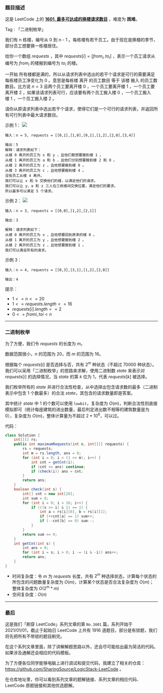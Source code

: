 ### 题目描述

这是 LeetCode 上的 **[1601. 最多可达成的换楼请求数目](https://leetcode-cn.com/problems/maximum-number-of-achievable-transfer-requests/solution/gong-shui-san-xie-er-jin-zhi-mei-ju-by-a-enef/)** ，难度为 **困难**。

Tag : 「二进制枚举」



我们有 n 栋楼，编号从 0 到 n - 1 。每栋楼有若干员工。由于现在是换楼的季节，部分员工想要换一栋楼居住。

给你一个数组 $requests$ ，其中 $requests[i] = [from_i, to_i]$ ，表示一个员工请求从编号为 $from_i$ 的楼搬到编号为 $to_i$ 的楼。

一开始 所有楼都是满的，所以从请求列表中选出的若干个请求是可行的需要满足 每栋楼员工净变化为 $0$ 。意思是每栋楼 离开 的员工数目 等于 该楼 搬入 的员工数数目。比方说 $n = 3$ 且两个员工要离开楼 $0$ ，一个员工要离开楼 $1$ ，一个员工要离开楼 $2$ ，如果该请求列表可行，应该要有两个员工搬入楼 $0$ ，一个员工搬入楼 $1$ ，一个员工搬入楼 $2$ 。

请你从原请求列表中选出若干个请求，使得它们是一个可行的请求列表，并返回所有可行列表中最大请求数目。

示例 1：
![](https://assets.leetcode-cn.com/aliyun-lc-upload/uploads/2020/09/26/move1.jpg)
```
输入：n = 5, requests = [[0,1],[1,0],[0,1],[1,2],[2,0],[3,4]]

输出：5
解释：请求列表如下：
从楼 0 离开的员工为 x 和 y ，且他们都想要搬到楼 1 。
从楼 1 离开的员工为 a 和 b ，且他们分别想要搬到楼 2 和 0 。
从楼 2 离开的员工为 z ，且他想要搬到楼 0 。
从楼 3 离开的员工为 c ，且他想要搬到楼 4 。
没有员工从楼 4 离开。
我们可以让 x 和 b 交换他们的楼，以满足他们的请求。
我们可以让 y，a 和 z 三人在三栋楼间交换位置，满足他们的要求。
所以最多可以满足 5 个请求。
```
示例 2：
![](https://assets.leetcode-cn.com/aliyun-lc-upload/uploads/2020/09/26/move2.jpg)
```
输入：n = 3, requests = [[0,0],[1,2],[2,1]]

输出：3

解释：请求列表如下：
从楼 0 离开的员工为 x ，且他想要回到原来的楼 0 。
从楼 1 离开的员工为 y ，且他想要搬到楼 2 。
从楼 2 离开的员工为 z ，且他想要搬到楼 1 。
我们可以满足所有的请求。
```
示例 3：
```
输入：n = 4, requests = [[0,3],[3,1],[1,2],[2,0]]

输出：4
```

提示：
* $1 <= n <= 20$
* $1 <= requests.length <= 16$
* $requests[i].length == 2$
* $0 <= fromi, toi < n$

---

### 二进制枚举

为了方便，我们令 $requests$ 的长度为 $m$。

数据范围很小，$n$ 的范围为 $20$，而 $m$ 的范围为 $16$。

根据每个 $requests[i]$ 是否选择与否，共有 $2^m$ 种状态（不超过 $70000$ 种状态）。我们可以采用「二进制枚举」的思路来求解，使用二进制数 $state$ 来表示对 $requests[i]$ 的选择情况，当 $state$ 的第 $k$ 位为 $1$，代表 $requests[k]$ 被选择。

我们枚举所有的 $state$ 并进行合法性检查，从中选择出包含请求数的最多（二进制表示中包含 $1$ 个数最多）的合法 $state$，其包含的请求数量即是答案。

其中统计 $state$ 中 $1$ 的个数可以使用 `lowbit`，复杂度为 $O(m)$，判断合法性则直接模拟即可（统计每座建筑的进出数量，最后判定进出数不相等的建筑数量是为 $0$），复杂度为 $O(m)$，整体计算量为不超过 $2*10^6$，可以过。

代码：
```java
class Solution {
    int[][] rs;
    public int maximumRequests(int n, int[][] requests) {
        rs = requests;
        int m = rs.length, ans = 0;
        for (int i = 0; i < (1 << m); i++) {
            int cnt = getCnt(i);
            if (cnt <= ans) continue;
            if (check(i)) ans = cnt;
        }
        return ans;
    }
    boolean check(int s) {
        int[] cnt = new int[20];
        int sum = 0;
        for (int i = 0; i < 16; i++) {
            if (((s >> i) & 1) == 1) {
                int a = rs[i][0], b = rs[i][1];
                if (++cnt[a] == 1) sum++;
                if (--cnt[b] == 0) sum--;
            }
        }
        return sum == 0;
    }
    int getCnt(int s) {
        int ans = 0;
        for (int i = s; i > 0; i -= (i & -i)) ans++;
        return ans;
    }
}
```
* 时间复杂度：令 $m$ 为 $requests$ 长度，共有 $2^m$ 种选择状态，计算每个状态的所包含的问题数量复杂度为 $O(m)$，计算某个状态是否合法复杂度为 $O(m)$；整体复杂度为 $O(2^m * m)$
* 空间复杂度：$O(n)$

---

### 最后

这是我们「刷穿 LeetCode」系列文章的第 `No.1601` 篇，系列开始于 2021/01/01，截止于起始日 LeetCode 上共有 1916 道题目，部分是有锁题，我们将先把所有不带锁的题目刷完。

在这个系列文章里面，除了讲解解题思路以外，还会尽可能给出最为简洁的代码。如果涉及通解还会相应的代码模板。

为了方便各位同学能够电脑上进行调试和提交代码，我建立了相关的仓库：https://github.com/SharingSource/LogicStack-LeetCode 。

在仓库地址里，你可以看到系列文章的题解链接、系列文章的相应代码、LeetCode 原题链接和其他优选题解。

